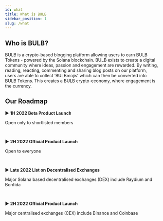 ```yaml
---
id: what
title: What is BULB
sidebar_position: 1
slug: /what
---
```


## Who is BULB?

BULB is a crypto-based blogging platform allowing users to earn BULB Tokens - powered by the Solana blockchain. BULB exists to create a digital community where ideas, passion and engagement are rewarded. By writing, reading, reacting, commenting and sharing blog posts on our platform, users are able to collect ‘BULBmojis’ which can then be converted into BULB Tokens. This creates a BULB crypto-economy, where engagement is the currency.

## Our Roadmap

▶ **1H 2022 Beta Product Launch** 

Open only to shortlisted members

<br/>

▶ **2H 2022 Official Product Launch** 

Open to everyone

<br/>

▶ **Late 2022 List on Decentralised Exchanges** 

Major Solana based decentralised exchanges (DEX) include Raydium and Bonfida

<br/>

▶ **2H 2022 Official Product Launch** 

Major centralised exchanges (CEX) include Binance and Coinbase